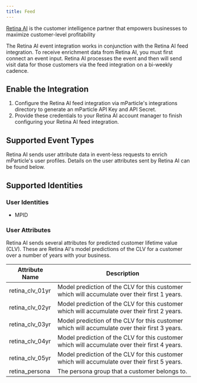 ```yaml
---
title: Feed
---
```


[Retina AI](https://retina.ai/) is the customer intelligence partner that empowers businesses to maximize customer-level profitability

The Retina AI event integration works in conjunction with the Retina AI feed integration. To receive enrichment data from Retina AI, you must first connect an event input. Retina AI processes the event and then will send visit data for those customers via the feed integration on a bi-weekly cadence.

## Enable the Integration

1. Configure the Retina AI feed integration via mParticle's integrations directory to generate an mParticle API Key and API Secret.
2. Provide these credentials to your Retina AI account manager to finish configuring your Retina AI feed integration.

## Supported Event Types

Retina AI sends user attribute data in event-less requests to enrich mParticle's user profiles. Details on the user attributes sent by Retina AI can be found below.

## Supported Identities

### User Identities

* MPID

### User Attributes

Retina AI sends several attributes for predicted customer lifetime value (CLV). These are Retina AI's model predictions of the CLV for a customer over a number of years with your business. 

| Attribute Name | Description |
|---|---|
| retina_clv_01yr | Model prediction of the CLV for this customer which will accumulate over their first 1 years.  |
| retina_clv_02yr | Model prediction of the CLV for this customer which will accumulate over their first 2 years.  |
| retina_clv_03yr | Model prediction of the CLV for this customer which will accumulate over their first 3 years.  |
| retina_clv_04yr | Model prediction of the CLV for this customer which will accumulate over their first 4 years.  |
| retina_clv_05yr | Model prediction of the CLV for this customer which will accumulate over their first 5 years.  |
| retina_persona | The persona group that a customer belongs to. |
